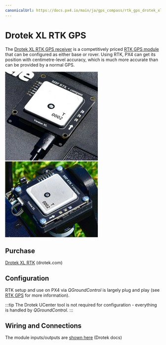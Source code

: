 ```yaml
---
canonicalUrl: https://docs.px4.io/main/ja/gps_compass/rtk_gps_drotek_xl
---
```


# Drotek XL RTK GPS

The [Drotek XL RTK GPS receiver](https://store-drotek.com/881-DP0503.html) is a competitively priced [RTK GPS module](../gps_compass/rtk_gps.md) that can be configured as either base or rover. Using RTK, PX4 can get its position with centimetre-level accuracy, which is much more accurate than can be provided by a normal GPS.

<img src="../../assets/hardware/gps/rtk_base_drotek_xl_rtk_gps.jpg" width="300px" /> <img src="../../assets/hardware/gps/rtk_rover_drotek_xl_rtk_gps.jpg" width="300px" />

## Purchase

[Drotek XL RTK](https://store-drotek.com/881-DP0503.html) (drotek.com)

## Configuration

RTK setup and use on PX4 via *QGroundControl* is largely plug and play (see [RTK GPS](../advanced_features/rtk-gps.md) for more information).

:::tip
The Drotek UCenter tool is not required for configuration - everything is handled by *QGroundControl*.
:::

## Wiring and Connections

The module inputs/outputs are [shown here](https://drotek.gitbooks.io/doc-rtk/content/rtkmodules/schematics.html#xl-rtk-module) (Drotek docs) <!-- link private 18Nov2019 -->